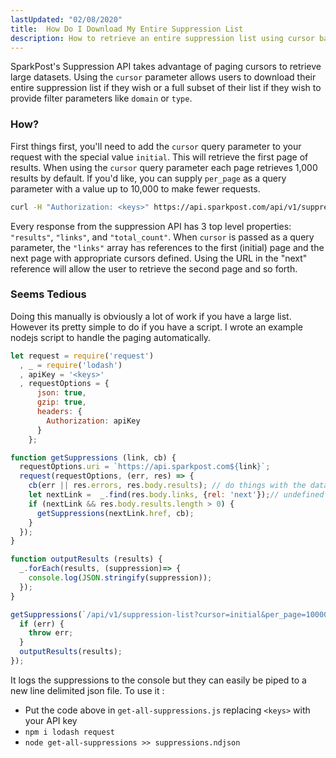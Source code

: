 ```yaml
---
lastUpdated: "02/08/2020"
title:  How Do I Download My Entire Suppression List
description: How to retrieve an entire suppression list using cursor based paging.
---
```


SparkPost's Suppression API takes advantage of paging cursors to retrieve large datasets.  Using the `cursor` parameter allows users to download their entire suppression list if they wish or a full subset of their list if they wish to provide filter parameters like `domain` or `type`.

### How?
First things first, you'll need to add the `cursor` query parameter to your request with the special value `initial`.  This will retrieve the first page of results. When using the `cursor` query parameter each page retrieves 1,000 results by default. If you'd like, you can supply `per_page` as a query parameter with a value up to 10,000 to make fewer requests.
```sh
curl -H "Authorization: <keys>" https://api.sparkpost.com/api/v1/suppression-list/\?cursor\=initial&per_page=10000
```
Every response from the suppression API has 3 top level properties: `"results"`, `"links"`, and `"total_count"`.  When `cursor` is passed as a query parameter, the `"links"` array has references to the first (initial) page and the next page with appropriate cursors defined.  Using the URL in the "next" reference will allow the user to retrieve the second page and so forth.

### Seems Tedious
Doing this manually is obviously a lot of work if you have a large list.  However its pretty simple to do if you have a  script.  I wrote an example nodejs script to handle the paging automatically.  
```js
let request = require('request')
  , _ = require('lodash')
  , apiKey = '<keys>'
  , requestOptions = {
      json: true,
      gzip: true, 
      headers: {
        Authorization: apiKey
      }
    };

function getSuppressions (link, cb) {
  requestOptions.uri = `https://api.sparkpost.com${link}`;
  request(requestOptions, (err, res) => {
    cb(err || res.errors, res.body.results); // do things with the data
    let nextLink =  _.find(res.body.links, {rel: 'next'});// undefined if it doesn't exist
    if (nextLink && res.body.results.length > 0) {
      getSuppressions(nextLink.href, cb);
    }
  });
}

function outputResults (results) {
  _.forEach(results, (suppression)=> {
    console.log(JSON.stringify(suppression));
  });
}

getSuppressions(`/api/v1/suppression-list?cursor=initial&per_page=10000`, (err, results) => {
  if (err) {
    throw err;
  }
  outputResults(results);
});
```
It logs the suppressions to the console but they can easily be piped to a new line delimited json file.  To use it :
* Put the code above in `get-all-suppressions.js` replacing `<keys>` with your API key
* `npm i lodash request`
* `node get-all-suppressions >> suppressions.ndjson`

